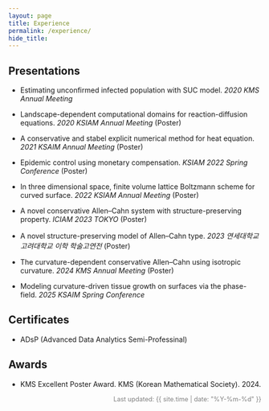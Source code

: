 ```yaml
---
layout: page
title: Experience
permalink: /experience/
hide_title:
---
```

## Presentations

- Estimating unconfirmed infected population with SUC model. *2020 KMS Annual Meeting*

- Landscape-dependent computational domains for reaction-diffusion equations. *2020 KSIAM Annual Meeting* (Poster)

- A conservative and stabel explicit numerical method for heat equation. *2021 KSAIM Annual Meeting* (Poster)

- Epidemic control using monetary compensation. *KSIAM 2022 Spring Conference* (Poster)

- In three dimensional space, finite volume lattice Boltzmann scheme for curved surface. *2022 KSIAM Annual Meeting* (Poster)

- A novel conservative Allen–Cahn system with structure-preserving property. *ICIAM 2023 TOKYO* (Poster)

- A novel structure-preserving model of Allen–Cahn
type. *2023 연세대학교 고려대학교 이학 학술고연전* (Poster)

- The curvature-dependent conservative Allen–Cahn using isotropic curvature. *2024 KMS Annual Meeting* (Poster)

- Modeling curvature-driven tissue growth on surfaces via the phase-field. *2025 KSAIM Spring Conference*

## Certificates

- ADsP (Advanced Data Analytics Semi-Professinal)

## Awards

- KMS Excellent Poster Award. KMS (Korean Mathematical Society). 2024.

<div style="text-align: right; font-size: 0.9em; color: gray;">
Last updated: {{ site.time | date: "%Y-%m-%d" }}
</div>
